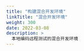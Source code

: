 ```yaml
---
title: "构建混合开发环境"
linkTitle: "混合开发环境"
weight: 300
date: 2022-03-08
description: >
  本地编码远程测试的混合开发环境
---
```


